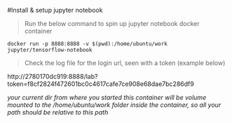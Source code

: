 #Install & setup jupyter notebook

> Run the below command to spin up jupyter notebook docker container

`docker run -p 8888:8888 -v $(pwd):/home/ubuntu/work jupyter/tensorflow-notebook`

> Check the log file for the login url, seen with a token (example below)

http://2780170dc919:8888/lab?token=f8cf2824f472601bc0c4617cafe7ce908e68dae7bc286df9


_your current dir from where you started this container will be volume mounted to the /home/ubuntu/work folder inside the container, so all your path should be relative to this path_